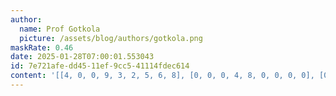 ```yaml
---
author:
  name: Prof Gotkola
  picture: /assets/blog/authors/gotkola.png
maskRate: 0.46
date: 2025-01-28T07:00:01.553043
id: 7e721afe-dd45-11ef-9cc5-41114fdec614
content: '[[4, 0, 0, 9, 3, 2, 5, 6, 8], [0, 0, 0, 4, 8, 0, 0, 0, 0], [0, 2, 8, 0, 1, 0, 0, 3, 4], [8, 7, 2, 3, 0, 4, 6, 1, 0], [0, 9, 3, 6, 0, 0, 0, 0, 0], [5, 0, 4, 1, 0, 9, 0, 0, 0], [3, 0, 9, 7, 4, 1, 0, 0, 0], [7, 8, 0, 0, 0, 0, 3, 4, 1], [0, 4, 1, 8, 6, 3, 0, 0, 5]]'
---
```

